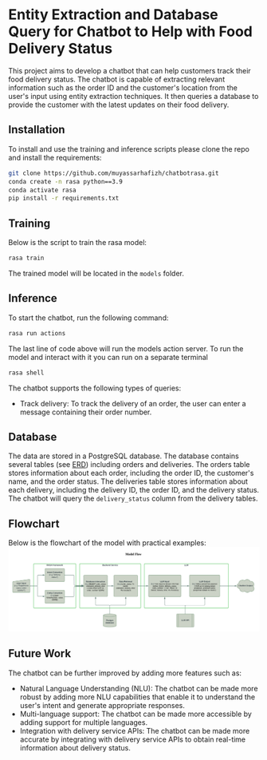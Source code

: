 # Entity Extraction and Database Query for Chatbot to Help with Food Delivery Status

This project aims to develop a chatbot that can help customers track their food delivery status. The chatbot is capable of extracting relevant information such as the order ID and the customer's location from the user's input using entity extraction techniques. It then queries a database to provide the customer with the latest updates on their food delivery.

## Installation

To install and use the training and inference scripts please clone the repo and install the requirements:

```bash
git clone https://github.com/muyassarhafizh/chatbotrasa.git
conda create -n rasa python==3.9
conda activate rasa
pip install -r requirements.txt
```

## Training
Below is the script to train the rasa model:
```bash
rasa train
```
The trained model will be located in the `models` folder.

## Inference
To start the chatbot, run the following command:
```bash
rasa run actions
```
The last line of code above will run the models action server. To run the model and interact with it you can run on a separate terminal 
```bash
rasa shell
```

The chatbot supports the following types of queries:

- Track delivery: To track the delivery of an order, the user can enter a message containing their order number.


## Database
 
The data are stored in a PostgreSQL database. The database contains several tables (see [ERD](assets/Food_Delivery_Database_ERD.png)) including orders and deliveries. The orders table stores information about each order, including the order ID, the customer's name, and the order status. The deliveries table stores information about each delivery, including the delivery ID, the order ID, and the delivery status. The chatbot will query the `delivery_status` column from the delivery tables.

## Flowchart
Below is the flowchart of the model with practical examples:
![pic](assets/Model%20Flow.png)

## Future Work
The chatbot can be further improved by adding more features such as:

- Natural Language Understanding (NLU): The chatbot can be made more robust by adding more NLU capabilities that enable it to understand the user's intent and generate appropriate responses.
- Multi-language support: The chatbot can be made more accessible by adding support for multiple languages.
- Integration with delivery service APIs: The chatbot can be made more accurate by integrating with delivery service APIs to obtain real-time information about delivery status.
